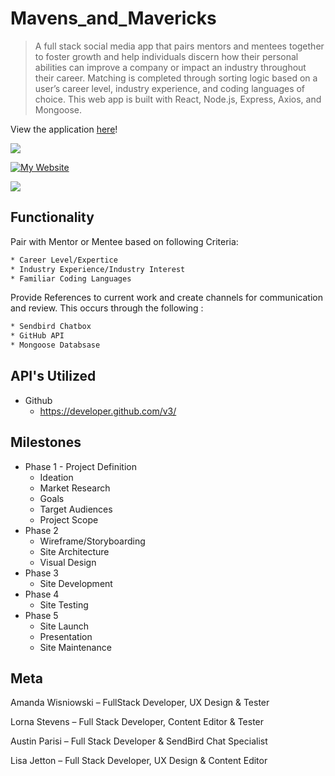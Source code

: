 # Mavens_and_Mavericks
> A full stack social media app that pairs mentors and mentees together to foster growth and help individuals discern how their personal abilities can improve a company or impact an industry throughout their career. Matching is completed through sorting logic based on a user’s career level, industry experience, and coding languages of choice.  This web app is built with React, Node.js, Express, Axios, and Mongoose.

View the application [here](https://mavens-and-mavericks.herokuapp.com)!

![](https://media.giphy.com/media/26FfjfWjlvs4XZ5Wo/giphy.gif)

[![My Website][websiteStatus]][websiteStatus]





![](header.PNG)

## Functionality
Pair with Mentor or Mentee based on following Criteria:

```sh
* Career Level/Expertice
* Industry Experience/Industry Interest
* Familiar Coding Languages 
```

Provide References to current work and create channels for communication and review.  This occurs through the following :

```sh
* Sendbird Chatbox
* GitHub API
* Mongoose Databsase
```

## API's Utilized
* Github
    * https://developer.github.com/v3/

## Milestones

* Phase 1 - Project Definition
    * Ideation
    * Market Research
    * Goals
    * Target Audiences
    * Project Scope
* Phase 2
    * Wireframe/Storyboarding
    * Site Architecture
    * Visual Design
* Phase 3
    * Site Development
* Phase 4
    * Site Testing
* Phase 5
    * Site Launch
    * Presentation
    * Site Maintenance

## Meta

Amanda Wisniowski – FullStack Developer, UX Design & Tester

Lorna Stevens – Full Stack Developer, Content Editor & Tester

Austin Parisi – Full Stack Developer & SendBird Chat Specialist

Lisa Jetton – Full Stack Developer, UX Design & Content Editor


<!-- Markdown link & img dfn's -->
[websiteStatus]: https://img.shields.io/website-up-down-green-red/http/shields.io.svg?label=my-website
